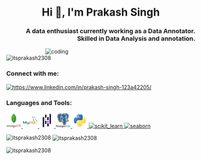 <h1 align="center">Hi 👋, I'm Prakash Singh</h1>
<h3 align="right">A data enthusiast currently working as a Data Annotator. Skilled in Data Analysis and annotation.</h3>
<img align="right" alt = "coding" width = "400" src = "![image](https://user-images.githubusercontent.com/91363429/230631305-2ae4946b-8382-43ec-bc28-2ffe7433c717.png)>
<p align="left"> <img src="https://komarev.com/ghpvc/?username=itsprakash2308&label=Profile%20views&color=0e75b6&style=flat" alt="itsprakash2308" /> </p>

<h3 align="left">Connect with me:</h3>
<p align="left">
<a href="https://linkedin.com/in/https://www.linkedin.com/in/prakash-singh-123a42205/" target="blank"><img align="center" src="https://raw.githubusercontent.com/rahuldkjain/github-profile-readme-generator/master/src/images/icons/Social/linked-in-alt.svg" alt="https://www.linkedin.com/in/prakash-singh-123a42205/" height="30" width="40" /></a>
</p>

<h3 align="left">Languages and Tools:</h3>
<p align="left"> <a href="https://www.mongodb.com/" target="_blank" rel="noreferrer"> <img src="https://raw.githubusercontent.com/devicons/devicon/master/icons/mongodb/mongodb-original-wordmark.svg" alt="mongodb" width="40" height="40"/> </a> <a href="https://www.mysql.com/" target="_blank" rel="noreferrer"> <img src="https://raw.githubusercontent.com/devicons/devicon/master/icons/mysql/mysql-original-wordmark.svg" alt="mysql" width="40" height="40"/> </a> <a href="https://pandas.pydata.org/" target="_blank" rel="noreferrer"> <img src="https://raw.githubusercontent.com/devicons/devicon/2ae2a900d2f041da66e950e4d48052658d850630/icons/pandas/pandas-original.svg" alt="pandas" width="40" height="40"/> </a> <a href="https://www.postgresql.org" target="_blank" rel="noreferrer"> <img src="https://raw.githubusercontent.com/devicons/devicon/master/icons/postgresql/postgresql-original-wordmark.svg" alt="postgresql" width="40" height="40"/> </a> <a href="https://www.python.org" target="_blank" rel="noreferrer"> <img src="https://raw.githubusercontent.com/devicons/devicon/master/icons/python/python-original.svg" alt="python" width="40" height="40"/> </a> <a href="https://scikit-learn.org/" target="_blank" rel="noreferrer"> <img src="https://upload.wikimedia.org/wikipedia/commons/0/05/Scikit_learn_logo_small.svg" alt="scikit_learn" width="40" height="40"/> </a> <a href="https://seaborn.pydata.org/" target="_blank" rel="noreferrer"> <img src="https://seaborn.pydata.org/_images/logo-mark-lightbg.svg" alt="seaborn" width="40" height="40"/> </a> </p>

<p><img align="left" src="https://github-readme-stats.vercel.app/api/top-langs?username=itsprakash2308&show_icons=true&locale=en&layout=compact" alt="itsprakash2308" /></p>

<p>&nbsp;<img align="center" src="https://github-readme-stats.vercel.app/api?username=itsprakash2308&show_icons=true&locale=en" alt="itsprakash2308" /></p>

<p><img align="center" src="https://github-readme-streak-stats.herokuapp.com/?user=itsprakash2308&" alt="itsprakash2308" /></p>
